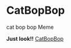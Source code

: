# CatBopBop
cat bop bop Meme


**Just look!!**
[CatBopBop](https://outsung.github.io/CatBopBop/, "CatBopBop link")
